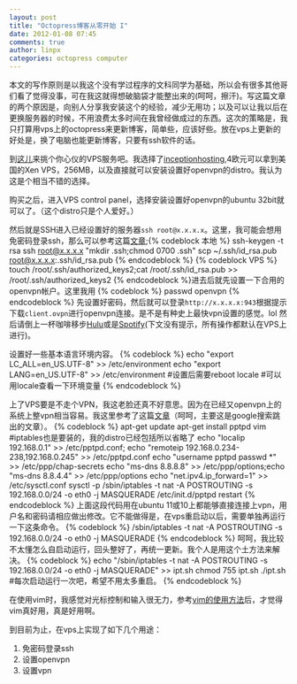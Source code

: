 ```yaml
---
layout: post
title: "Octopress博客从零开始 I"
date: 2012-01-08 07:45
comments: true
author: linpx
categories: octopress computer
---
```

本文的写作原则是以我这个没有学过程序的文科同学为基础，所以会有很多其他哥们看了觉得没事，可在我这就得想破脑袋才能整出来的(呵呵，擦汗)。写这篇文章的两个原因是，向别人分享我安装这个的经验，减少无用功；以及可以让我以后在更换服务器的时候，不用浪费太多时间在我曾经做成过的东西。这次的策略是，我只打算用vps上的octopress来更新博客，简单些，应该好些。放在vps上更新的好处是，换了电脑也能更新博客，只要有ssh软件的话。<!--more-->

到[这儿](http://www.webhostingtalk.com/forumdisplay.php?f=104)来挑个你心仪的VPS服务吧。我选择了[inceptionhosting](http://inceptionhosting.com/),4欧元可以拿到美国的Xen VPS，256MB，以及直接就可以安装设置好openvpn的distro。我认为这是个相当不错的选择。

购买之后，进入VPS control panel，选择安装设置好openvpn的ubuntu 32bit就可以了。（这个distro只是个人爱好。）

然后就是SSH进入已经设置好的服务器`ssh root@x.x.x.x`。这里，我可能会想用免密码登录ssh，那么可以参考这篇[文章](http://www.chinaunix.net/jh/4/548851.html);{% codeblock 本地 %}
ssh-keygen -t rsa
ssh root@x.x.x.x "mkdir .ssh;chmod 0700 .ssh"
scp ~/.ssh/id_rsa.pub root@x.x.x.x:.ssh/id_rsa.pub
{% endcodeblock %}
{% codeblock VPS %}
touch /root/.ssh/authorized_keys2;cat /root/.ssh/id_rsa.pub >> /root/.ssh/authorized_keys2
{% endcodeblock %}进去后就先设置一下合用的openvpn帐户。这里我用
{% codeblock %}
passwd openvpn
{% endcodeblock %}
先设置好密码，然后就可以登录`http://x.x.x.x:943`根据提示下载`client.ovpn`进行openvpn连接。是不是有种史上最快vpn设置的感觉。lol
然后请倒上一杯咖啡移步[Hulu](http://hulu.com)或是[Spotify](http://www.spotify.com)(下文没有提示，所有操作都默认在VPS上进行)。

设置好一些基本语言环境内容。
{% codeblock %}
echo "export LC_ALL=en_US.UTF-8" >> /etc/environment
echo "export LANG=en_US.UTF-8" >> /etc/environment #设置后需要reboot
locale #可以用locale查看一下环境变量
{% endcodeblock %}

上了VPS要是不走个VPN，我这老脸还真不好意思。因为在已经又openvpn上的系统上整vpn相当容易。我这里参考了这篇[文章](http://blog.cuoluo.net/2009/12/install-pptp-vpn-in-linode-vps/)（呵呵，主要这是google搜索跳出的文章）。
{% codeblock %}
apt-get update
apt-get install pptpd vim #iptables也是要装的，我的distro已经包括所以省略了
echo "localip 192.168.0.1" >> /etc/pptpd.conf; echo "remoteip 192.168.0.234-238,192.168.0.245" >> /etc/pptpd.conf
echo "username pptpd passwd *" >> /etc/ppp/chap-secrets 
echo "ms-dns 8.8.8.8" >> /etc/ppp/options;echo "ms-dns 8.8.4.4" >> /etc/ppp/options 
echo "net.ipv4.ip_forward=1" >> /etc/sysctl.conf 
sysctl -p
/sbin/iptables -t nat -A POSTROUTING -s 192.168.0.0/24 -o eth0 -j MASQUERADE
/etc/init.d/pptpd restart
{% endcodeblock %}
上面这段代码用在ubuntu 11或10上都能够直接连接上vpn，用户名和密码请相应做出修改。它不能做得是，在vps重启动以后，需要单独再运行一下这条命令。
{% codeblock %}
/sbin/iptables -t nat -A POSTROUTING -s 192.168.0.0/24 -o eth0 -j MASQUERADE
{% endcodeblock %}
呵呵，我比较不太懂怎么自启动运行，回头整好了，再统一更新。我个人是用这个土方法来解决。
{% codeblock %}
echo "/sbin/iptables -t nat -A POSTROUTING -s 192.168.0.0/24 -o eth0 -j MASQUERADE" >> ipt.sh
chmod 755 ipt.sh
./ipt.sh #每次启动运行一次吧，希望不用太多重启。
{% endcodeblock %}

在使用vim时，我感觉对光标控制和输入很无力，参考[vim的使用方法](http://www.chinavim.org/vim-%E4%BD%BF%E7%94%A8%E6%96%B9%E6%B3%95%E7%AE%80%E4%BB%8B.html)后，才觉得vim真好用，真是好用啊。

到目前为止，在vps上实现了如下几个用途：

1. 免密码登录ssh
1. 设置openvpn
1. 设置vpn
